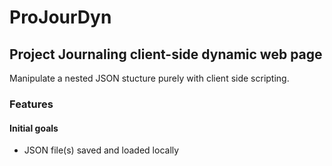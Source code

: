 # ProJourDyn
## Project Journaling client-side dynamic web page 
Manipulate a nested JSON stucture purely with client side scripting.

### Features
#### Initial goals
- JSON file(s) saved and loaded locally

